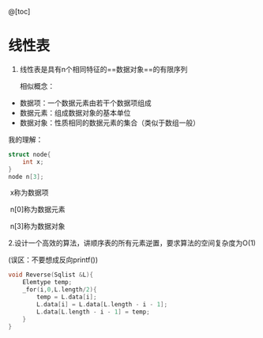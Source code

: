 @[toc]

# 线性表

1. 线性表是具有n个相同特征的==数据对象==的有限序列

   相似概念：

- 数据项：一个数据元素由若干个数据项组成
- 数据元素：组成数据对象的基本单位
- 数据对象：性质相同的数据元素的集合（类似于数组一般）

我的理解：

```cpp
struct node{
    int x;
}
node n[3];
```

​	x称为数据项

​	n[0]称为数据元素

​	n[3]称为数据对象

2.设计一个高效的算法，讲顺序表的所有元素逆置，要求算法的空间复杂度为O(1)

(误区：不要想成反向printf())

```cpp
void Reverse(Sqlist &L){
    Elemtype temp;
    _for(i,0,L.length/2){
        temp = L.data[i];
        L.data[i] = L.data[L.length - i - 1];
        L.data[L.length - i - 1] = temp;
    }
}
```

